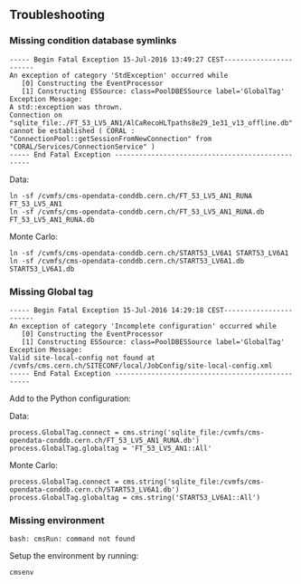 ## Troubleshooting

### Missing condition database symlinks

```
----- Begin Fatal Exception 15-Jul-2016 13:49:27 CEST-----------------------
An exception of category 'StdException' occurred while
   [0] Constructing the EventProcessor
   [1] Constructing ESSource: class=PoolDBESSource label='GlobalTag'
Exception Message:
A std::exception was thrown.
Connection on "sqlite_file:./FT_53_LV5_AN1/AlCaRecoHLTpaths8e29_1e31_v13_offline.db" cannot be established ( CORAL : "ConnectionPool::getSessionFromNewConnection" from "CORAL/Services/ConnectionService" )
----- End Fatal Exception -------------------------------------------------
```

Data:

    ln -sf /cvmfs/cms-opendata-conddb.cern.ch/FT_53_LV5_AN1_RUNA FT_53_LV5_AN1 
    ln -sf /cvmfs/cms-opendata-conddb.cern.ch/FT_53_LV5_AN1_RUNA.db FT_53_LV5_AN1_RUNA.db

Monte Carlo:

    ln -sf /cvmfs/cms-opendata-conddb.cern.ch/START53_LV6A1 START53_LV6A1
    ln -sf /cvmfs/cms-opendata-conddb.cern.ch/START53_LV6A1.db START53_LV6A1.db


### Missing Global tag

```
----- Begin Fatal Exception 15-Jul-2016 14:29:18 CEST-----------------------
An exception of category 'Incomplete configuration' occurred while
   [0] Constructing the EventProcessor
   [1] Constructing ESSource: class=PoolDBESSource label='GlobalTag'
Exception Message:
Valid site-local-config not found at /cvmfs/cms.cern.ch/SITECONF/local/JobConfig/site-local-config.xml
----- End Fatal Exception -------------------------------------------------
```

Add to the Python configuration:

Data:

    process.GlobalTag.connect = cms.string('sqlite_file:/cvmfs/cms-opendata-conddb.cern.ch/FT_53_LV5_AN1_RUNA.db')
    process.GlobalTag.globaltag = 'FT_53_LV5_AN1::All'

Monte Carlo:

    process.GlobalTag.connect = cms.string('sqlite_file:/cvmfs/cms-opendata-conddb.cern.ch/START53_LV6A1.db')    
    process.GlobalTag.globaltag = cms.string('START53_LV6A1::All')


### Missing environment

    bash: cmsRun: command not found

Setup the environment by running:
    
    cmsenv

